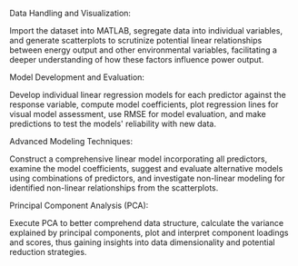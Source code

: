 Data Handling and Visualization: 

Import the dataset into MATLAB, segregate data into individual variables, and generate scatterplots to scrutinize potential linear relationships between energy output and other environmental variables, facilitating a deeper understanding of how these factors influence power output.

Model Development and Evaluation: 

Develop individual linear regression models for each predictor against the response variable, compute model coefficients, plot regression lines for visual model assessment, use RMSE for model evaluation, and make predictions to test the models' reliability with new data.

Advanced Modeling Techniques: 

Construct a comprehensive linear model incorporating all predictors, examine the model coefficients, suggest and evaluate alternative models using combinations of predictors, and investigate non-linear modeling for identified non-linear relationships from the scatterplots.

Principal Component Analysis (PCA): 

Execute PCA to better comprehend data structure, calculate the variance explained by principal components, plot and interpret component loadings and scores, thus gaining insights into data dimensionality and potential reduction strategies.
